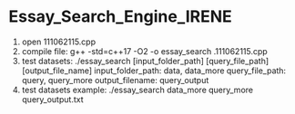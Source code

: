 # Essay_Search_Engine_IRENE

1. open 111062115.cpp
2. compile file: g++ -std=c++17 -O2 -o essay_search .111062115.cpp    
3. test datasets: ./essay_search [input_folder_path] [query_file_path] [output_file_name]
   input_folder_path: data, data_more
   query_file_path: query, query_more
   output_filename: query_output
4. test datasets example: ./essay_search data_more query_more query_output.txt
        
